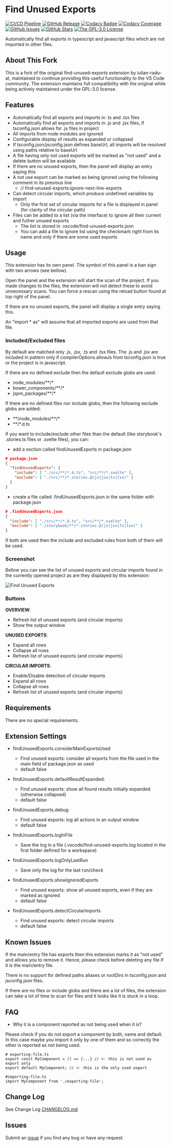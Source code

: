 # Find Unused Exports

[![CI/CD Pipeline](https://github.com/d0whc3r/find-unused-exports/actions/workflows/ci.yml/badge.svg)](https://github.com/d0whc3r/find-unused-exports/actions/workflows/ci.yml)
[![GitHub Release](https://img.shields.io/github/v/release/d0whc3r/find-unused-exports)](https://github.com/d0whc3r/find-unused-exports/releases)
[![Codacy Badge](https://app.codacy.com/project/badge/Grade/bceb41e6f4e34bcfab6d6b0318c81d78)](https://app.codacy.com/gh/d0whc3r/find-unused-exports/dashboard)
[![Codacy Coverage](https://app.codacy.com/project/badge/Coverage/bceb41e6f4e34bcfab6d6b0318c81d78)](https://app.codacy.com/gh/d0whc3r/find-unused-exports/dashboard)
[![GitHub Issues](https://img.shields.io/github/issues/d0whc3r/find-unused-exports)](https://github.com/d0whc3r/find-unused-exports/issues)
[![GitHub Stars](https://img.shields.io/github/stars/d0whc3r/find-unused-exports)](https://github.com/d0whc3r/find-unused-exports/stargazers)
<a href="http://opensource.org/licenses/GPL-3.0" target="_blank" rel="noreferrer noopener"><img src="https://img.shields.io/badge/license-GPL-orange.png?color=blue&amp;style=flat-square" alt="The GPL-3.0 License"></a>

Automatically find all exports in typescript and javascript files which are not imported in other files.

## About This Fork

This is a fork of the original find-unused-exports extension by iulian-radu-at, maintained to continue providing this useful functionality to the VS Code community. The extension maintains full compatibility with the original while being actively maintained under the GPL-3.0 license.

## Features

- Automatically find all exports and imports in .ts and .tsx files
- Automatically find all exports and imports in .js and .jsx files, if tsconfig.json allows for .js files in project
- All imports from node modules are ignored
- Configurable display of results as expanded or collapsed
- If tsconfig.json/jsconfig.json defines baseUrl, all imports will be resolved using paths relative to baseUrl
- A file having only not used exports will be marked as "not used" and a delete button will be available
- If there are no unused exports, then the panel will display an entry saying this
- A not use export can be marked as being ignored using the following comment in its previous line
  - // find-unused-exports:ignore-next-line-exports
- Can detect circular imports, which produce undefined variables by import
  - Only the first set of circular imports for a file is displayed in panel (for clarity of the circular path)
- Files can be added to a list (via the interface) to ignore all their current and futher unused exports
  - The list is stored in .vscode/find-unused-exports.json
  - You can add a file to ignore list using the checkmark right from its name and only if there are some used exports

## Usage

This extension has its own panel. The symbol of this panel is a ban sign with two arrows (see bellow).

Open the panel and the extension will start the scan of the project.
If you made changes to the files, the extension will not detect these to avoid unnecessary scans.
You can force a rescan using the reload button found at top right of the panel.

If there are no unused exports, the panel will display a single entry saying this.

An "import \* as" will assume that all imported exports are used from that file.

### Included/Excluded files

By default are matched only .js, .jsx, .ts and .tsx files.
The .js and .jsx are included in pattern only if compilerOptions.allowJs from tsconfig.json is true or the project is in javascript.

If there are no defined exclude then the default exclude globs are used:

- node_modules/\*\*/\*
- bower_components/\*\*/\*
- jspm_packages/\*\*/\*

If there are no defined files nor include globs, then the following exclude globs are added:

- \*\*/node_modules/\*\*/\*
- \*\*/\*.d.ts

If you want to include/exclude other files than the default (like storybook's .stories.ts files or .svelte files), you can:

- add a section called findUnusedExports in package.json

```json
# package.json
{
  "findUnusedExports": {
    "include": [ "./src/**/*.d.ts", "src/**/*.svelte" ],
    "exclude": [ "./src/**/*.stories.@(js|jsx|ts|tsx)" ]
  }
}
```

- create a file called .findUnusedExports.json in the same folder with package.json

```json
# .findUnusedExports.json
{
  "include": [ "./src/**/*.d.ts", "src/**/*.svelte" ],
  "exclude": [ "./storybook/**/*.stories.@(js|jsx|ts|tsx)" ]
}
```

If both are used then the include and excluded rules from both of them will be used.

### Screenshot

Bellow you can see the list of unused exports and circular imports found in the currently opened project as are they displayed by this extension:

![Find Unused Exports](https://raw.githubusercontent.com/d0whc3r/find-unused-exports/refs/heads/beta/images/screenshot.png)

### Buttons

**OVERVIEW**:

- Refresh list of unused exports (and circular imports)
- Show the output window

**UNUSED EXPORTS**:

- Expand all rows
- Collapse all rows
- Refresh list of unused exports (and circular imports)

**CIRCULAR IMPORTS**:

- Enable/Disable detection of circular imports
- Expand all rows
- Collapse all rows
- Refresh list of unused exports (and circular imports)

## Requirements

There are no special requirements.

## Extension Settings

- findUnusedExports.considerMainExportsUsed
  - Find unused exports: consider all exports from the file used in the main field of package.json as used
  - default false

- findUnusedExports.defaultResultExpanded:
  - Find unused exports: show all found results initially expanded (otherwise collapsed)
  - default false

- findUnusedExports.debug:
  - Find unused exports: log all actions in an output window
  - default false

- findUnusedExports.logInFile
  - Save the log in a file (.vscode/find-unused-exports.log located in the first folder defined for a workspace)

- findUnusedExports.logOnlyLastRun
  - Save only the log for the last run/check

- findUnusedExports.showIgnoredExports
  - Find unused exports: show all unused exports, even if they are marked as ignored
  - default false

- findUnusedExports.detectCircularImports
  - Find unused exports: detect circular imports
  - default false

## Known Issues

If the main/entry file has exports then this extension marks it as "not used" and allows you to remove it. Hence, please check before deleting any file if it is the main/entry file.

There is no support for defined paths aliases or rootDirs in tsconfig.json and jsconfig.json files.

If there are no files or include globs and there are a lot of files, the extension can take a lot of time to scan for files and it looks like it is stuck in a loop.

## FAQ

- Why it is a component reported as not being used when it is?

Please check if you do not export a component by both, name and default. In this case maybe you import it only by one of them and so correctly the other is reported as not being used.

```javascript#
# exporting-file.ts
export const MyComponent = () => {...} // <- this is not used as export only
export default MyComponent; // <- this is the only used export

#importing-file.ts
import MyComponent from './exporting-file';
```

## Change Log

See Change Log [CHANGELOG.md](./CHANGELOG.md)

## Issues

Submit an [issue](https://github.com/d0whc3r/find-unused-exports/issues) if you find any bug or have any request.
